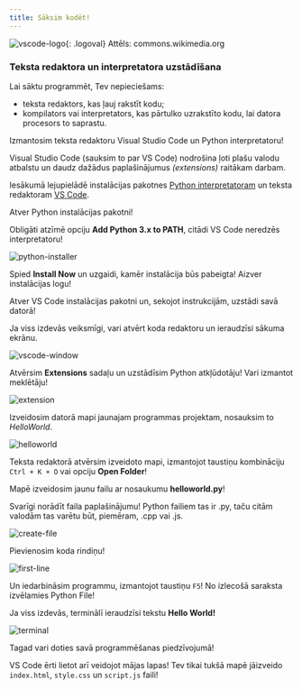 ```yaml
---
title: Sāksim kodēt!
---
```

![vscode-logo](/vscodelogo.png){: .logoval}
Attēls: commons.wikimedia.org
### Teksta redaktora un interpretatora uzstādīšana

Lai sāktu programmēt, Tev nepieciešams: 
* teksta redaktors, kas ļauj rakstīt kodu;
* kompilators vai interpretators, kas pārtulko uzrakstīto kodu, lai datora procesors to saprastu.

Izmantosim teksta redaktoru Visual Studio Code un Python interpretatoru!

Visual Studio Code (sauksim to par VS Code) nodrošina ļoti plašu valodu atbalstu un daudz dažādus paplašinājumus *(extensions)* raitākam darbam.

Iesākumā lejupielādē instalācijas pakotnes [Python interpretatoram](https://www.python.org/downloads/) un teksta redaktoram [VS Code](https://code.visualstudio.com).

Atver Python instalācijas pakotni!

Obligāti atzīmē opciju **Add Python 3.x to PATH**, citādi VS Code neredzēs interpretatoru!


![python-installer](/python-installer.jpg)

Spied **Install Now** un uzgaidi, kamēr instalācija būs pabeigta! Aizver instalācijas logu!

Atver VS Code instalācijas pakotni un, sekojot instrukcijām, uzstādi savā datorā!

Ja viss izdevās veiksmīgi, vari atvērt koda redaktoru un ieraudzīsi sākuma ekrānu.

![vscode-window](/vscodewindow.jpg)

Atvērsim **Extensions** sadaļu un uzstādīsim Python atkļūdotāju! Vari izmantot meklētāju!

![extension](/extension.jpg)

Izveidosim datorā mapi jaunajam programmas projektam, nosauksim to *HelloWorld*.

![helloworld](/helloworld.jpg)

Teksta redaktorā atvērsim izveidoto mapi, izmantojot taustiņu kombināciju `Ctrl + K + O` vai opciju **Open Folder**!

Mapē izveidosim jaunu failu ar nosaukumu **helloworld.py**!

Svarīgi norādīt faila paplašinājumu! Python failiem tas ir .py, taču citām valodām tas varētu būt, piemēram, .cpp vai .js.


![create-file](/create-file.jpg)

Pievienosim koda rindiņu!

![first-line](/firstline.jpg)

Un iedarbināsim programmu, izmantojot taustiņu `F5`! No izlecošā saraksta izvēlamies Python File!

Ja viss izdevās, terminālī ieraudzīsi tekstu **Hello World!**

![terminal](/terminal.jpg)

Tagad vari doties savā programmēšanas piedzīvojumā!

VS Code ērti lietot arī veidojot mājas lapas! Tev tikai tukšā mapē jāizveido `index.html`, `style.css` un `script.js` faili!

